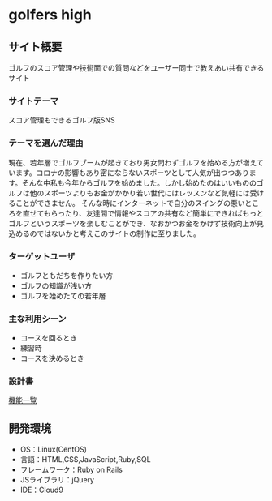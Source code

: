 # golfers high

## サイト概要
ゴルフのスコア管理や技術面での質問などをユーザー同士で教えあい共有できるサイト

### サイトテーマ
スコア管理もできるゴルフ版SNS

### テーマを選んだ理由
現在、若年層でゴルフブームが起きており男女問わずゴルフを始める方が増えています。コロナの影響もあり密にならないスポーツとして人気が出つつあります。そんな中私も今年からゴルフを始めました。しかし始めたのはいいもののゴルフは他のスポーツよりもお金がかかり若い世代にはレッスンなど気軽には受けることができません。 そんな時にインターネットで自分のスイングの悪いところを直せてもらったり、友達間で情報やスコアの共有など簡単にできればもっとゴルフというスポーツを楽しむことができ、なおかつお金をかけず技術向上が見込めるのではないかと考えこのサイトの制作に至りました。

### ターゲットユーザ
- ゴルフともだちを作りたい方
- ゴルフの知識が浅い方
- ゴルフを始めたての若年層

### 主な利用シーン
- コースを回るとき
- 練習時
- コースを決めるとき

### 設計書
[機能一覧](https://docs.google.com/spreadsheets/d/1N5Ff1jqNAAMaFPtEz3a1VXxvj51mtCgbndvU7451JZs/edit#gid=0)

## 開発環境
- OS：Linux(CentOS)
- 言語：HTML,CSS,JavaScript,Ruby,SQL
- フレームワーク：Ruby on Rails
- JSライブラリ：jQuery
- IDE：Cloud9